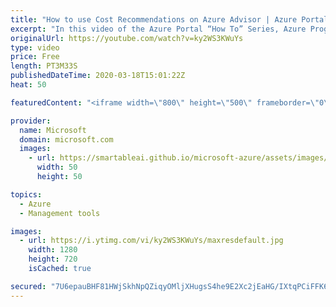 ```yaml
---
title: "How to use Cost Recommendations on Azure Advisor | Azure Portal Series"
excerpt: "In this video of the Azure Portal “How To” Series, Azure Program Managers Leon Welicki and Saket Gupta show us how to save money in Azure using Azure Advisor cost recommendations. Azure Advisor helps you optimize and reduce your overall spending by identifying idle and underutilized resources.   Try"
originalUrl: https://youtube.com/watch?v=ky2WS3KWuYs
type: video
price: Free
length: PT3M33S
publishedDateTime: 2020-03-18T15:01:22Z
heat: 50

featuredContent: "<iframe width=\"800\" height=\"500\" frameborder=\"0\" src=\"https://www.youtube.com/embed/ky2WS3KWuYs\" allow=\"accelerometer; autoplay; encrypted-media; gyroscope; picture-in-picture\" allowfullscreen></iframe>"

provider:
  name: Microsoft
  domain: microsoft.com
  images:
    - url: https://smartableai.github.io/microsoft-azure/assets/images/organizations/microsoft.com-50x50.jpg
      width: 50
      height: 50

topics:
  - Azure
  - Management tools

images:
  - url: https://i.ytimg.com/vi/ky2WS3KWuYs/maxresdefault.jpg
    width: 1280
    height: 720
    isCached: true

secured: "7U6epauBHF81HWjSkhNpQZiqyOMljXHugsS4he9E2Xc2jEaHG/IXtqPCiFFK6iy8OEfFLs9YqseqxkdRSo2zZxqt8pQxnGkPaEx/35DyocXVBq2hH7TC8B8ri+CAsFgM7TMsRVnYnv/6gJ8BlLs9QzIcznD3LP/tfxp5yJk+TwfYE7eSrsmejr7dffQpbcaRhFf7K+Jag8ApUGe8JXL9+4BcqQgCMdhnbsZJMhmjq1EUIBf7JEiScnKDiNjNBOU/2dJdxpAX6GlbMjvHGNgY/RK5aLHbtbHt0UIOW3G/4hUdHQH9gZyv52uu0TB2KuvXXyCWO5J57xQzXwB6brpCcTClnY0P0YptbS8bijTcmN++/qEtS6k9a3anZKn8rDwa5dGRFcxPYoxgHQiXfeh001+8gfq5dKsLIz0mIXNJ9iQ=;EVR/qXQkUH8n2jz9attK6w=="
---
```


